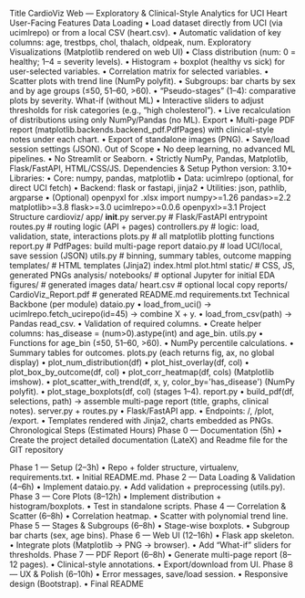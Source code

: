 Title
CardioViz Web — Exploratory & Clinical-Style Analytics for UCI Heart
User-Facing Features
Data Loading
•	Load dataset directly from UCI (via ucimlrepo) or from a local CSV (heart.csv).
•	Automatic validation of key columns: age, trestbps, chol, thalach, oldpeak, num.
Exploratory Visualizations (Matplotlib rendered on web UI)
•	Class distribution (num: 0 = healthy; 1–4 = severity levels).
•	Histogram + boxplot (healthy vs sick) for user-selected variables.
•	Correlation matrix for selected variables.
•	Scatter plots with trend line (NumPy polyfit).
•	Subgroups: bar charts by sex and by age groups (≤50, 51–60, >60).
•	“Pseudo-stages” (1–4): comparative plots by severity.
What-if (without ML)
•	Interactive sliders to adjust thresholds for risk categories (e.g., “high cholesterol”).
•	Live recalculation of distributions using only NumPy/Pandas (no ML).
Export
•	Multi-page PDF report (matplotlib.backends.backend_pdf.PdfPages) with clinical-style notes under each chart.
•	Export of standalone images (PNG).
•	Save/load session settings (JSON).
Out of Scope
•	No deep learning, no advanced ML pipelines.
•	No Streamlit or Seaborn.
•	Strictly NumPy, Pandas, Matplotlib, Flask/FastAPI, HTML/CSS/JS.
Dependencies & Setup
Python version: 3.10+
Libraries:
•	Core: numpy, pandas, matplotlib
•	Data: ucimlrepo (optional, for direct UCI fetch)
•	Backend: flask or fastapi, jinja2
•	Utilities: json, pathlib, argparse
•	(Optional) openpyxl for .xlsx import
numpy>=1.26
pandas>=2.2
matplotlib>=3.8
flask>=3.0
ucimlrepo>=0.0.6
openpyxl>=3.1
Project Structure
cardioviz/
  app/
    __init__.py
    server.py        # Flask/FastAPI entrypoint
    routes.py        # routing logic (API + pages)
    controllers.py   # logic: load, validation, state, interactions
    plots.py         # all matplotlib plotting functions
    report.py        # PdfPages: build multi-page report
    dataio.py        # load UCI/local, save session (JSON)
    utils.py         # binning, summary tables, outcome mapping
  templates/         # HTML templates (Jinja2)
    index.html
    plot.html
  static/            # CSS, JS, generated PNGs
  analysis/
    notebooks/       # optional Jupyter for initial EDA
    figures/         # generated images
  data/
    heart.csv        # optional local copy
  reports/
    CardioViz_Report.pdf  # generated
  README.md
  requirements.txt
Technical Backbone (per module)
dataio.py
•	load_from_uci() → ucimlrepo.fetch_ucirepo(id=45) → combine X + y.
•	load_from_csv(path) → Pandas read_csv.
•	Validation of required columns.
•	Create helper columns: has_disease = (num>0).astype(int) and age_bin.
utils.py
•	Functions for age_bin (≤50, 51–60, >60).
•	NumPy percentile calculations.
•	Summary tables for outcomes.
plots.py (each returns fig, ax, no global display)
•	plot_num_distribution(df)
•	plot_hist_overlay(df, col)
•	plot_box_by_outcome(df, col)
•	plot_corr_heatmap(df, cols) (Matplotlib imshow).
•	plot_scatter_with_trend(df, x, y, color_by='has_disease') (NumPy polyfit).
•	plot_stage_boxplots(df, col) (stages 1–4).
report.py
•	build_pdf(df, selections, path) → assemble multi-page report (title, graphs, clinical notes).
server.py + routes.py
•	Flask/FastAPI app.
•	Endpoints: /, /plot, /export.
•	Templates rendered with Jinja2, charts embedded as PNGs.
Chronological Steps (Estimated Hours)
Phase 0 — Documentation (5h)
•	Create the project detailed documentation (LateX) and Readme file for the GIT repository

Phase 1 — Setup (2–3h)
•	Repo + folder structure, virtualenv, requirements.txt.
•	Initial README.md.
Phase 2 — Data Loading & Validation (4–6h)
•	Implement dataio.py.
•	Add validation + preprocessing (utils.py).
Phase 3 — Core Plots (8–12h)
•	Implement distribution + histogram/boxplots.
•	Test in standalone scripts.
Phase 4 — Correlation & Scatter (6–8h)
•	Correlation heatmap.
•	Scatter with polynomial trend line.
Phase 5 — Stages & Subgroups (6–8h)
•	Stage-wise boxplots.
•	Subgroup bar charts (sex, age bins).
Phase 6 — Web UI (12–16h)
•	Flask app skeleton.
•	Integrate plots (Matplotlib → PNG → browser).
•	Add “What-if” sliders for thresholds.
Phase 7 — PDF Report (6–8h)
•	Generate multi-page report (8–12 pages).
•	Clinical-style annotations.
•	Export/download from UI.
Phase 8 — UX & Polish (6–10h)
•	Error messages, save/load session.
•	Responsive design (Bootstrap).
•	Final README 

